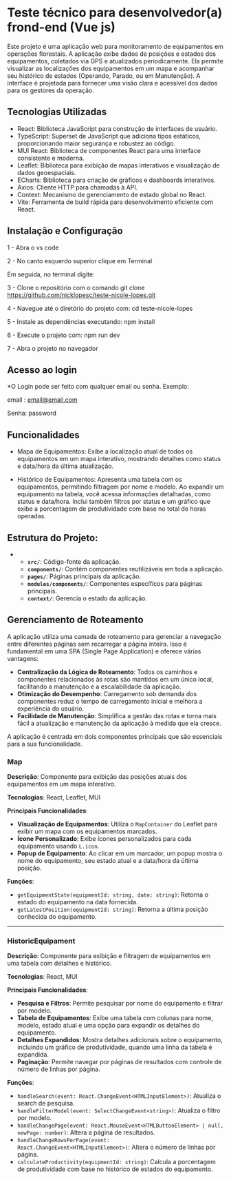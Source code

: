 # Teste técnico para desenvolvedor(a) frond-end (Vue js)

Este projeto é uma aplicação web para monitoramento de equipamentos em operações florestais. A aplicação exibe dados de posições e estados dos equipamentos, coletados via GPS e atualizados periodicamente. Ela permite visualizar as localizações dos equipamentos em um mapa e acompanhar seu histórico de estados (Operando, Parado, ou em Manutenção). A interface é projetada para fornecer uma visão clara e acessível dos dados para os gestores da operação.

## Tecnologias Utilizadas

- React: Biblioteca JavaScript para construção de interfaces de usuário.
- TypeScript: Superset de JavaScript que adiciona tipos estáticos, proporcionando maior segurança e robustez ao código.
- MUI React: Biblioteca de componentes React para uma interface consistente e moderna.
- Leaflet: Biblioteca para exibição de mapas interativos e visualização de dados geoespaciais.
- ECharts: Biblioteca para criação de gráficos e dashboards interativos.
- Axios: Cliente HTTP para chamadas à API.
- Context: Mecanismo de gerenciamento de estado global no React.
- Vite: Ferramenta de build rápida para desenvolvimento eficiente com React.

## Instalação e Configuração

1 - Abra o vs code

2 - No canto esquerdo superior clique em Terminal

Em seguida, no terminal digite:

3 - Clone o repositório com o comando
git clone https://github.com/nicklopesc/teste-nicole-lopes.git

4 - Navegue até o diretório do projeto com:
cd teste-nicole-lopes

5 - Instale as dependências executando:
npm install

6 - Execute o projeto com:
npm run dev

7 - Abra o projeto no navegador

## Acesso ao login

\*O Login pode ser feito com qualquer email ou senha.
Exemplo:

email : email@email.com

Senha: password

## Funcionalidades

- Mapa de Equipamentos: Exibe a localização atual de todos os equipamentos em um mapa interativo, mostrando detalhes como status e data/hora da última atualização.

- Histórico de Equipamentos: Apresenta uma tabela com os equipamentos, permitindo filtragem por nome e modelo. Ao expandir um equipamento na tabela, você acessa informações detalhadas, como status e data/hora. Inclui também filtros por status e um gráfico que exibe a porcentagem de produtividade com base no total de horas operadas.

## Estrutura do Projeto:

- - **`src/`**: Código-fonte da aplicação.
  - **`components/`**: Contém componentes reutilizáveis em toda a aplicação.
  - **`pages/`**: Páginas principais da aplicação.
  - **`modules/components/`**: Componentes específicos para páginas principais.
  - **`context/`**: Gerencia o estado da aplicação.

## Gerenciamento de Roteamento

A aplicação utiliza uma camada de roteamento para gerenciar a navegação entre diferentes páginas sem recarregar a página inteira. Isso é fundamental em uma SPA (Single Page Application) e oferece várias vantagens:

- **Centralização da Lógica de Roteamento**: Todos os caminhos e componentes relacionados às rotas são mantidos em um único local, facilitando a manutenção e a escalabilidade da aplicação.
- **Otimização do Desempenho**: Carregamento sob demanda dos componentes reduz o tempo de carregamento inicial e melhora a experiência do usuário.
- **Facilidade de Manutenção**: Simplifica a gestão das rotas e torna mais fácil a atualização e manutenção da aplicação à medida que ela cresce.

A aplicação é centrada em dois componentes principais que são essenciais para a sua funcionalidade.

### Map

**Descrição**: Componente para exibição das posições atuais dos equipamentos em um mapa interativo.

**Tecnologias**: React, Leaflet, MUI

**Principais Funcionalidades**:

- **Visualização de Equipamentos**: Utiliza o `MapContainer` do Leaflet para exibir um mapa com os equipamentos marcados.
- **Ícone Personalizado**: Exibe ícones personalizados para cada equipamento usando `L.icon`.
- **Popup de Equipamento**: Ao clicar em um marcador, um popup mostra o nome do equipamento, seu estado atual e a data/hora da última posição.

**Funções**:

- `getEquipmentState(equipmentId: string, date: string)`: Retorna o estado do equipamento na data fornecida.
- `getLatestPosition(equipmentId: string)`: Retorna a última posição conhecida do equipamento.

---

### HistoricEquipament

**Descrição**: Componente para exibição e filtragem de equipamentos em uma tabela com detalhes e histórico.

**Tecnologias**: React, MUI

**Principais Funcionalidades**:

- **Pesquisa e Filtros**: Permite pesquisar por nome do equipamento e filtrar por modelo.
- **Tabela de Equipamentos**: Exibe uma tabela com colunas para nome, modelo, estado atual e uma opção para expandir os detalhes do equipamento.
- **Detalhes Expandidos**: Mostra detalhes adicionais sobre o equipamento, incluindo um gráfico de produtividade, quando uma linha da tabela é expandida.
- **Paginação**: Permite navegar por páginas de resultados com controle de número de linhas por página.

**Funções**:

- `handleSearch(event: React.ChangeEvent<HTMLInputElement>)`: Atualiza o search de pesquisa.
- `handleFilterModel(event: SelectChangeEvent<string>)`: Atualiza o filtro por modelo.
- `handleChangePage(event: React.MouseEvent<HTMLButtonElement> | null, newPage: number)`: Altera a página de resultados.
- `handleChangeRowsPerPage(event: React.ChangeEvent<HTMLInputElement>)`: Altera o número de linhas por página.
- `calculateProductivity(equipmentId: string)`: Calcula a porcentagem de produtividade com base no histórico de estados do equipamento.
